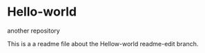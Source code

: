 # Hello-world
another repository

This is a a readme file about the Hellow-world readme-edit branch. 
